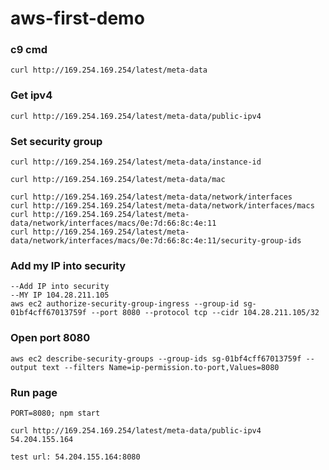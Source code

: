# aws-first-demo

### c9 cmd
```
curl http://169.254.169.254/latest/meta-data
````
### Get ipv4
```
curl http://169.254.169.254/latest/meta-data/public-ipv4
```
### Set security group

```
curl http://169.254.169.254/latest/meta-data/instance-id

curl http://169.254.169.254/latest/meta-data/mac

curl http://169.254.169.254/latest/meta-data/network/interfaces
curl http://169.254.169.254/latest/meta-data/network/interfaces/macs
curl http://169.254.169.254/latest/meta-data/network/interfaces/macs/0e:7d:66:8c:4e:11
curl http://169.254.169.254/latest/meta-data/network/interfaces/macs/0e:7d:66:8c:4e:11/security-group-ids

```

### Add my IP into security
```
--Add IP into security
--MY IP 104.28.211.105
aws ec2 authorize-security-group-ingress --group-id sg-01bf4cff67013759f --port 8080 --protocol tcp --cidr 104.28.211.105/32
```


### Open port 8080
```
aws ec2 describe-security-groups --group-ids sg-01bf4cff67013759f --output text --filters Name=ip-permission.to-port,Values=8080
```

### Run page
```
PORT=8080; npm start

curl http://169.254.169.254/latest/meta-data/public-ipv4
54.204.155.164

test url: 54.204.155.164:8080
```


